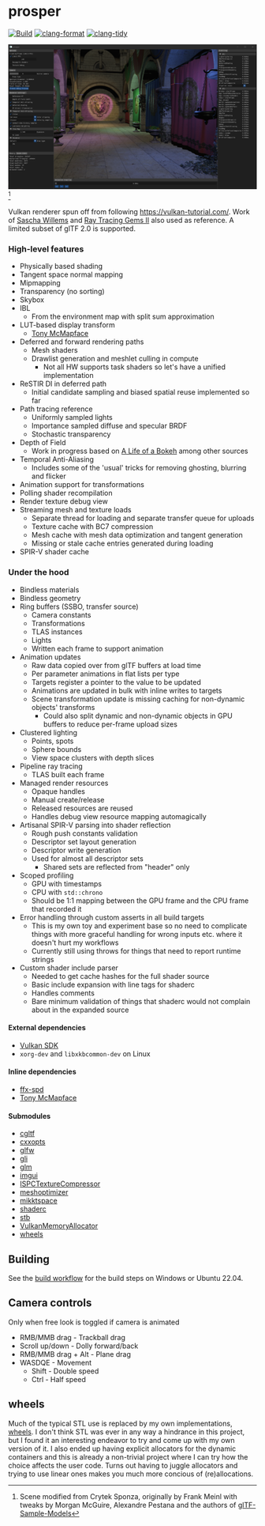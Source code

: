 # prosper

[![Build](https://github.com/sndels/prosper/actions/workflows/build.yml/badge.svg)](https://github.com/sndels/prosper/actions/workflows/build.yml)
[![clang-format](https://github.com/sndels/prosper/actions/workflows/clang-format.yml/badge.svg)](https://github.com/sndels/prosper/actions/workflows/clang-format.yml)
[![clang-tidy](https://github.com/sndels/prosper/actions/workflows/clang-tidy.yml/badge.svg)](https://github.com/sndels/prosper/actions/workflows/clang-tidy.yml)

![screenshot](screenshot.png)[^1]

Vulkan renderer spun off from following https://vulkan-tutorial.com/. Work of [Sascha Willems](https://github.com/SaschaWillems) and [Ray Tracing Gems II](https://developer.nvidia.com/ray-tracing-gems-ii) also used as reference. A limited subset of glTF 2.0 is supported.

### High-level features

- Physically based shading
- Tangent space normal mapping
- Mipmapping
- Transparency (no sorting)
- Skybox
- IBL
  - From the environment map with split sum approximation
- LUT-based display transform
  - [Tony McMapface](https://github.com/h3r2tic/tony-mc-mapface)
- Deferred and forward rendering paths
  - Mesh shaders
  - Drawlist generation and meshlet culling in compute
    - Not all HW supports task shaders so let's have a unified implementation
- ReSTIR DI in deferred path
  - Initial candidate sampling and biased spatial reuse implemented so far
- Path tracing reference
  - Uniformly sampled lights
  - Importance sampled diffuse and specular BRDF
  - Stochastic transparency
- Depth of Field
  - Work in progress based on [A Life of a Bokeh](https://www.advances.realtimerendering.com/s2018/index.htm) among other sources
- Temporal Anti-Aliasing
  - Includes some of the 'usual' tricks for removing ghosting, blurring and flicker
- Animation support for transformations
- Polling shader recompilation
- Render texture debug view
- Streaming mesh and texture loads
  - Separate thread for loading and separate transfer queue for uploads
  - Texture cache with BC7 compression
  - Mesh cache with mesh data optimization and tangent generation
  - Missing or stale cache entries generated during loading
- SPIR-V shader cache

### Under the hood

- Bindless materials
- Bindless geometry
- Ring buffers (SSBO, transfer source)
  - Camera constants
  - Transformations
  - TLAS instances
  - Lights
  - Written each frame to support animation
- Animation updates
  - Raw data copied over from glTF buffers at load time
  - Per parameter animations in flat lists per type
  - Targets register a pointer to the value to be updated
  - Animations are updated in bulk with inline writes to targets
  - Scene transformation update is missing caching for non-dynamic objects' transforms
    - Could also split dynamic and non-dynamic objects in GPU buffers to reduce per-frame upload sizes
- Clustered lighting
  - Points, spots
  - Sphere bounds
  - View space clusters with depth slices
- Pipeline ray tracing
  - TLAS built each frame
- Managed render resources
  - Opaque handles
  - Manual create/release
  - Released resources are reused
  - Handles debug view resource mapping automagically
- Artisanal SPIR-V parsing into shader reflection
  - Rough push constants validation
  - Descriptor set layout generation
  - Descriptor write generation
  - Used for almost all descriptor sets
    - Shared sets are reflected from "header" only
- Scoped profiling
  - GPU with timestamps
  - CPU with `std::chrono`
  - Should be 1:1 mapping between the GPU frame and the CPU frame that recorded it
- Error handling through custom asserts in all build targets
  - This is my own toy and experiment base so no need to complicate things with
    more graceful handling for wrong inputs etc. where it doesn't hurt my workflows
  - Currently still using throws for things that need to report runtime strings
- Custom shader include parser
  - Needed to get cache hashes for the full shader source
  - Basic include expansion with line tags for shaderc
  - Handles comments
  - Bare minimum validation of things that shaderc would not complain about in the expanded source

#### External dependencies

- [Vulkan SDK](https://vulkan.lunarg.com/)
- `xorg-dev` and `libxkbcommon-dev` on Linux

#### Inline dependencies

- [ffx-spd](https://github.com/GPUOpen-Effects/FidelityFX-SPD)
- [Tony McMapface](https://github.com/h3r2tic/tony-mc-mapface)

#### Submodules

- [cgltf](https://github.com/jkuhlmann/cgltf)
- [cxxopts](https://github.com/jarro2783/cxxopts)
- [glfw](https://github.com/glfw/glfw)
- [gli](https://github.com/g-truc/gli)
- [glm](https://github.com/g-truc/glm)
- [imgui](https://github.com/ocornut/imgui)
- [ISPCTextureCompressor](https://github.com/GameTechDev/ISPCTextureCompressor)
- [meshoptimizer](https://github.com/zeux/meshoptimizer)
- [mikktspace](https://github.com/mmikk/MikkTSpace)
- [shaderc](https://github.com/google/shaderc)
- [stb](https://github.com/nothings/stb)
- [VulkanMemoryAllocator](https://github.com/GPUOpen-LibrariesAndSDKs/VulkanMemoryAllocator)
- [wheels](https://github.com/sndels/wheels)

## Building

See the [build workflow](https://github.com/sndels/prosper/blob/master/.github/workflows/build.yml) for the build steps on Windows or Ubuntu 22.04.

## Camera controls

Only when free look is toggled if camera is animated

- RMB/MMB drag - Trackball drag
- Scroll up/down - Dolly forward/back
- RMB/MMB drag + Alt - Plane drag
- WASDQE - Movement
  - Shift - Double speed
  - Ctrl - Half speed

## wheels

Much of the typical STL use is replaced by my own implementations, [wheels](https://github.com/sndels/wheels). I don't think STL was ever in any way a hindrance in this project, but I found it an interesting endeavor to try and come up with my own version of it. I also ended up having explicit allocators for the dynamic containers and this is already a non-trivial project where I can try how the choice affects the user code. Turns out having to juggle allocators and trying to use linear ones makes you much more concious of (re)allocations.

[^1]: Scene modified from Crytek Sponza, originally by Frank Meinl with tweaks by Morgan McGuire, Alexandre Pestana and the authors of [glTF-Sample-Models](https://github.com/KhronosGroup/glTF-Sample-Models/tree/master/2.0/Sponza)
